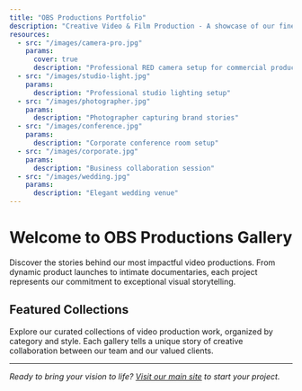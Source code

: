 ```yaml
---
title: "OBS Productions Portfolio"
description: "Creative Video & Film Production - A showcase of our finest work across commercials, corporate videos, events, and creative content."
resources:
  - src: "/images/camera-pro.jpg"
    params:
      cover: true
      description: "Professional RED camera setup for commercial production"
  - src: "/images/studio-light.jpg"
    params:
      description: "Professional studio lighting setup"
  - src: "/images/photographer.jpg"
    params:
      description: "Photographer capturing brand stories"
  - src: "/images/conference.jpg"
    params:
      description: "Corporate conference room setup"
  - src: "/images/corporate.jpg"
    params:
      description: "Business collaboration session"
  - src: "/images/wedding.jpg"
    params:
      description: "Elegant wedding venue"
---
```


# Welcome to OBS Productions Gallery

Discover the stories behind our most impactful video productions. From dynamic product launches to intimate documentaries, each project represents our commitment to exceptional visual storytelling.

## Featured Collections

Explore our curated collections of video production work, organized by category and style. Each gallery tells a unique story of creative collaboration between our team and our valued clients.

---

*Ready to bring your vision to life? [Visit our main site](../frontend/index.html) to start your project.*